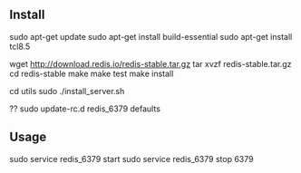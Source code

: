 ## Install
sudo apt-get update
sudo apt-get install build-essential
sudo apt-get install tcl8.5

wget http://download.redis.io/redis-stable.tar.gz
tar xvzf redis-stable.tar.gz
cd redis-stable
make
make test
make install

cd utils
sudo ./install_server.sh

?? sudo update-rc.d redis_6379 defaults

## Usage
sudo service redis_6379 start
sudo service redis_6379 stop
6379